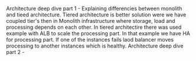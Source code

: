 Architecture deep dive part 1 - Explaining differencies between monolith and tieed architecture. Tiered architecture is better solution were we have coupled tier's then in Monolith infrastructure where storage, load and processing depends on each other. In tiered architectire there was used example with ALB to scale the processing part. In that example we have HA for processing part. If one of the instances fails laod balancer moves processing to another instances which is healthy.
Architecture deep dive part 2 - 


